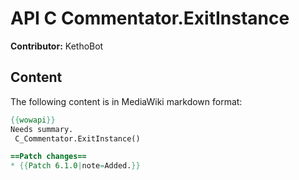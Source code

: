 # API C Commentator.ExitInstance

**Contributor:** KethoBot

## Content

The following content is in MediaWiki markdown format:

```mediawiki
{{wowapi}}
Needs summary.
 C_Commentator.ExitInstance()

==Patch changes==
* {{Patch 6.1.0|note=Added.}}
```